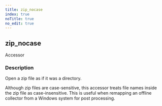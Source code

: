 ```yaml
---
title: zip_nocase
index: true
noTitle: true
no_edit: true
---
```




<div class="vql_item"></div>


## zip_nocase
<span class='vql_type label label-warning pull-right page-header'>Accessor</span>


### Description

Open a zip file as if it was a directory.

Although zip files are case-sensitive, this accessor treats file
names inside the zip file as case-insensitive. This is useful when
remapping an offline collector from a Windows system for post
processing.



